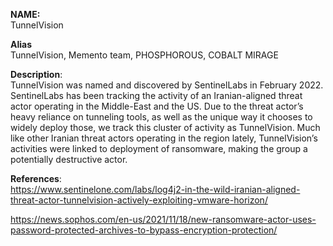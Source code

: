 **NAME:**  
TunnelVision  
  
**Alias**  
TunnelVision, Memento team, PHOSPHOROUS, COBALT MIRAGE  

**Description**:   
TunnelVision was named and discovered by SentinelLabs in February 2022.
SentinelLabs has been tracking the activity of an Iranian-aligned threat actor operating in the Middle-East and the US.
Due to the threat actor’s heavy reliance on tunneling tools, as well as the unique way it chooses to widely deploy those, we track this cluster of activity as TunnelVision.
Much like other Iranian threat actors operating in the region lately, TunnelVision’s activities were linked to deployment of ransomware, making the group a potentially destructive actor.

**References**:  
https://www.sentinelone.com/labs/log4j2-in-the-wild-iranian-aligned-threat-actor-tunnelvision-actively-exploiting-vmware-horizon/

https://news.sophos.com/en-us/2021/11/18/new-ransomware-actor-uses-password-protected-archives-to-bypass-encryption-protection/